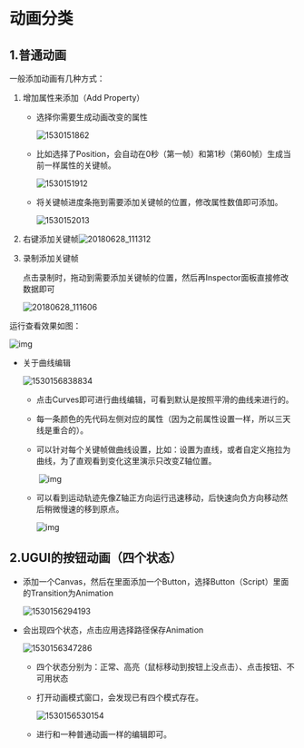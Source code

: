 # 动画分类

## 1.普通动画

一般添加动画有几种方式：

1. 增加属性来添加（Add Property）

   - 选择你需要生成动画改变的属性

      ![1530151862](1530151862.png)

   - 比如选择了Position，会自动在0秒（第一帧）和第1秒（第60帧）生成当前一样属性的关键帧。

     ![1530151912](1530151912.png)

   - 将关键帧进度条拖到需要添加关键帧的位置，修改属性数值即可添加。

      ![1530152013](1530152013.png)


2. 右键添加关键帧![20180628_111312](20180628_111312.png)

3. 录制添加关键帧

   点击录制时，拖动到需要添加关键帧的位置，然后再Inspector面板直接修改数据即可

   ![20180628_111606](20180628_111606.png)

运行查看效果如图：

![img](11-19-42-6-28-20534.gif)

- 关于曲线编辑

  ![1530156838834](1530156838834.png)

  - 点击Curves即可进行曲线编辑，可看到默认是按照平滑的曲线来进行的。

  - 每一条颜色的先代码左侧对应的属性（因为之前属性设置一样，所以三天线是重合的）。

  - 可以针对每个关键帧做曲线设置，比如：设置为直线，或者自定义拖拉为曲线，为了直观看到变化这里演示只改变Z轴位置。

    ​	![img](11-43-28-6-28-25191.gif)

  - 可以看到运动轨迹先像Z轴正方向运行迅速移动，后快速向负方向移动然后稍微慢速的移到原点。

    ![img](11-45-8-6-28-25517.gif)

  

## 2.UGUI的按钮动画（四个状态）

- 添加一个Canvas，然后在里面添加一个Button，选择Button（Script）里面的Transition为Animation

  ![1530156294193](1530156294193.png)

- 会出现四个状态，点击应用选择路径保存Animation

  ![1530156347286](1530156347286.png)

  - 四个状态分别为：正常、高亮（鼠标移动到按钮上没点击）、点击按钮、不可用状态

  - 打开动画模式窗口，会发现已有四个模式存在。

    ​![1530156530154](1530156530154.png)
  
  - 进行和一种普通动画一样的编辑即可。